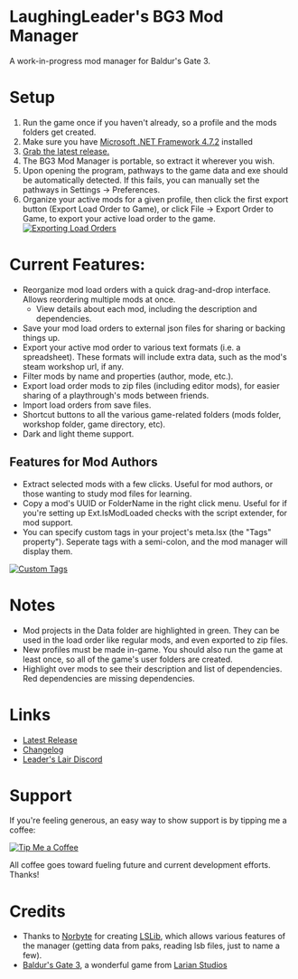 LaughingLeader's BG3 Mod Manager
=======

A work-in-progress mod manager for Baldur's Gate 3.

# Setup

1. Run the game once if you haven't already, so a profile and the mods folders get created.
2. Make sure you have [Microsoft .NET Framework 4.7.2](https://dotnet.microsoft.com/download/dotnet-framework/net472) installed
3. [Grab the latest release.](https://github.com/LaughingLeader/BG3ModManager/releases/latest/download/BG3ModManager_Latest.zip)
4. The BG3 Mod Manager is portable, so extract it wherever you wish.
5. Upon opening the program, pathways to the game data and exe should be automatically detected. If this fails, you can manually set the pathways in Settings -> Preferences.
6. Organize your active mods for a given profile, then click the first export button (Export Load Order to Game), or click File -> Export Order to Game, to export your active load order to the game.
 [![Exporting Load Orders](https://i.imgur.com/m9IBQrj.png)](https://i.imgur.com/m9IBQrjQ.png)

# Current Features:

* Reorganize mod load orders with a quick drag-and-drop interface. Allows reordering multiple mods at once.
  * View details about each mod, including the description and dependencies.
* Save your mod load orders to external json files for sharing or backing things up.
* Export your active mod order to various text formats (i.e. a spreadsheet). These formats will include extra data, such as the mod's steam workshop url, if any.
* Filter mods by name and properties (author, mode, etc.).
* Export load order mods to zip files (including editor mods), for easier sharing of a playthrough's mods between friends.
* Import load orders from save files.
* Shortcut buttons to all the various game-related folders (mods folder, workshop folder, game directory, etc).
* Dark and light theme support.

## Features for Mod Authors

* Extract selected mods with a few clicks. Useful for mod authors, or those wanting to study mod files for learning.
* Copy a mod's UUID or FolderName in the right click menu. Useful for if you're setting up Ext.IsModLoaded checks with the script extender, for mod support.
* You can specify custom tags in your project's meta.lsx (the "Tags" property"). Seperate tags with a semi-colon, and the mod manager will display them.

[![Custom Tags](https://i.imgur.com/bxkVqssl.jpg)](https://i.imgur.com/bxkVqss.png)

# Notes

* Mod projects in the Data folder are highlighted in green. They can be used in the load order like regular mods, and even exported to zip files.
* New profiles must be made in-game. You should also run the game at least once, so all of the game's user folders are created.
* Highlight over mods to see their description and list of dependencies. Red dependencies are missing dependencies.

# Links

* [Latest Release](https://github.com/LaughingLeader/BG3ModManager/releases/latest)
* [Changelog](https://github.com/LaughingLeader/BG3ModManager/wiki/Changelog)
* [Leader's Lair Discord](https://discord.gg/j5gp6MD)

# Support

If you're feeling generous, an easy way to show support is by tipping me a coffee:

[![Tip Me a Coffee](https://i.imgur.com/NkmwXff.png)](https://ko-fi.com/LaughingLeader)

All coffee goes toward fueling future and current development efforts. Thanks!

# Credits

* Thanks to [Norbyte](https://github.com/Norbyte) for creating [LSLib](https://github.com/Norbyte/lslib), which allows various features of the manager (getting data from paks, reading lsb files, just to name a few).
* [Baldur's Gate 3](https://store.steampowered.com/app/1086940/Baldurs_Gate_3/), a wonderful game from [Larian Studios](http://larian.com/)
